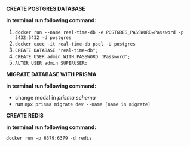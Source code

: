 **CREATE POSTGRES DATABASE**

**in terminal run following command:**
1. `docker run --name real-time-db -e POSTGRES_PASSWORD=Password -p 5432:5432 -d postgres`
2. `docker exec -it real-time-db psql -U postgres`
3. `CREATE DATABASE "real-time-db";`
4. `CREATE USER admin WITH PASSWORD 'Password';`
5. `ALTER USER admin SUPERUSER;`



**MIGRATE DATABASE WITH PRISMA**

**in terminal run following command:**
- change modal in *prisma.schema*
- run `npx prisma migrate dev --name [name is migrate]`


**CREATE REDIS**

**in terminal run following command:**

`docker run -p 6379:6379 -d redis`


